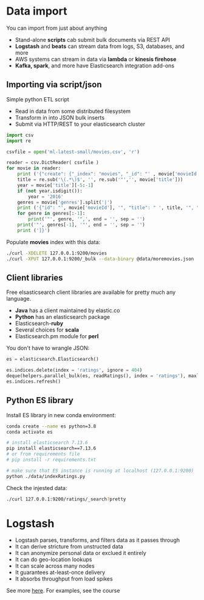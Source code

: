 # Data import

You can import from just about anything

- Stand-alone __scripts__ cab submit bulk documents via REST API
- __Logstash__ and __beats__ can stream data from logs, S3, databases, and more
- AWS systems can stream in data via __lambda__ or __kinesis firehose__
- __Kafka, spark__, and more have Elasticsearch integration add-ons

## Importing via script/json

Simple python ETL script
- Read in data from some distributed filesystem
- Transform in into JSON bulk inserts
- Submit via HTTP/REST to your elasticsearch cluster
```python
import csv
import re

csvfile = open('ml-latest-small/movies.csv', 'r')

reader = csv.DictReader( csvfile )
for movie in reader:
    print ('{"create": {"_index": "movies", "_id": "' , movie['movieId'], '"}}', sep = '')
    title = re.sub('\(.*\)$', '', re.sub('"','', movie['title']))
    year = movie['title'][-5:-1]
    if (not year.isdigit()):
        year = '2016'
    genres = movie['genres'].split('|')
    print ('{"id": "', movie['movieId'], '", "title": " ', title, '", "year": ', year, ', "genre": [', end = '', sep = '')
    for genre in genres[:-1]:
        print('"', genre, '",', end = '', sep = '')
    print('"', genres[-1], '"', end = '', sep = '')
    print (']}')
```

Populate __movies__ index with this data:
```bash
./curl -XDELETE 127.0.0.1:9200/movies
./curl -XPUT 127.0.0.1:9200/_bulk --data-binary @data/moremovies.json
```

## Client libraries

Free elsasticsearch client libraries are available for pretty much any language.
- __Java__ has a client maintained by elastic.co
- __Python__ has an elasticsearch package
- Elasticsearch-__ruby__
- Several choices for __scala__
- Elasticsearch.pm module for __perl__

You don't have to wrangle JSON:
```python
es = elasticsearch.Elasticsearch()

es.indices.delete(index = 'ratings', ignore = 404)
deque(helpers.parallel_bulk(es, readRatings(), index = 'ratings'), maxlen = 0)
es.indices.refresh()
```

## Python ES library

Install ES library in new conda environment:
```bash
conda create --name es python=3.8
conda activate es

# install elasticsearch 7.13.6
pip install elasticsearch==7.13.6
# or from requirements file
# pip install -r requirements.txt

# make sure that ES instance is running at localhost (127.0.0.1:9200)
python ./data/indexRatings.py
```

Check the injested data:
```bash
./curl 127.0.0.1:9200/ratings/_search?pretty
```

# Logstash

- Logstash parses, transforms, and filters data as it passes through
- It can derive stricture from unstructed data
- It can anonymize personal data or exclued it entirely
- It can do geo-location lookups
- It can scale across many nodes
- It guarantees at-least-once delivery
- It absorbs throughput from load spikes

See more [here](https://www.elastic.co/logstash/). For examples, see the course 